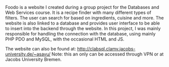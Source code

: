 Foodo is a website I created during a group project for the Databases and Web Services course.
It is a recipe finder with many different types of filters. The user can search for based on ingredients, cuisine and more. The website is also linked to a database and provides user interface to be able to insert into the backend through the website.
In this project, I was mainly responsible for handling the connection with the database, using mainly PHP PDO and MySQL, with the occasional HTML and JS.

The website can also be found at: http://clabsql.clamv.jacobs-university.de/~asavu/
Note: this an only can be accessed through VPN or at Jacobs University Bremen.
